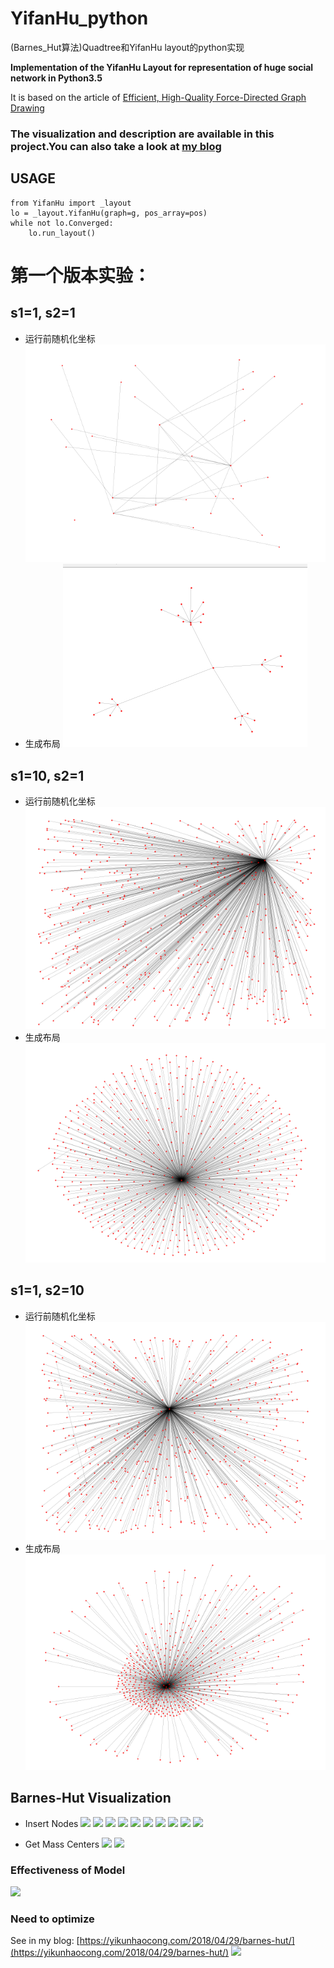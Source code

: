 # YifanHu_python
(Barnes_Hut算法)Quadtree和YifanHu layout的python实现 

**Implementation of the YifanHu Layout for representation of huge social network in Python3.5**

It is based on the article of [Efficient, High-Quality
Force-Directed Graph
Drawing](http://www.mathematica-journal.com/issue/v10i1/contents/graph_draw/graph_draw.pdf)

### The visualization and description are available in this project.You can also take a look at [my blog](https://yikunhaocong.com/)

## USAGE
```
from YifanHu import _layout
lo = _layout.YifanHu(graph=g, pos_array=pos)
while not lo.Converged:
	lo.run_layout()
```

# 第一个版本实验：
## s1=1, s2=1
- 运行前随机化坐标
![](result/origin_1.png)
- 生成布局
![](result/result_1.png)

## s1=10, s2=1
- 运行前随机化坐标
![](result/101_origin.png)
- 生成布局
![](result/101_result.png)


## s1=1, s2=10
- 运行前随机化坐标
![](result/110_origin.png)
- 生成布局
![](result/110_result.png)

## Barnes-Hut Visualization
- Insert Nodes 
![](http://op72m4y17.bkt.clouddn.com/Figure_1.png)
![](http://op72m4y17.bkt.clouddn.com/Figure_1-1.png)
![](http://op72m4y17.bkt.clouddn.com/Figure_1-2.png)
![](http://op72m4y17.bkt.clouddn.com/Figure_1-3.png)
![](http://op72m4y17.bkt.clouddn.com/Figure_1-4.png)
![](http://op72m4y17.bkt.clouddn.com/Figure_1-5.png)
![](http://op72m4y17.bkt.clouddn.com/Figure_1-6.png)
![](http://op72m4y17.bkt.clouddn.com/Figure_1-7.png)
![](http://op72m4y17.bkt.clouddn.com/Figure_1-8.png)
![](http://op72m4y17.bkt.clouddn.com/Figure_1-9.png)

- Get Mass Centers
![](http://op72m4y17.bkt.clouddn.com/node_100.png)
![](http://op72m4y17.bkt.clouddn.com/node_100_mass.png)

### Effectiveness of Model
![](http://op72m4y17.bkt.clouddn.com/eff_1.png)

### Need to optimize
See in my blog: [https://yikunhaocong.com/2018/04/29/barnes-hut/](https://yikunhaocong.com/2018/04/29/barnes-hut/)
![](http://op72m4y17.bkt.clouddn.com/eff_2.png)